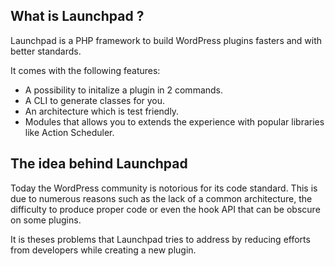
## What is Launchpad ?

Launchpad is a PHP framework to build WordPress plugins fasters and with better standards.

It comes with the following features:
- A possibility to initalize a plugin in 2 commands.
- A CLI to generate classes for you.
- An architecture which is test friendly.
- Modules that allows you to extends the experience with popular libraries like Action Scheduler.

## The idea behind Launchpad

Today the WordPress community is notorious for its code standard.
This is due to numerous reasons such as the lack of a common architecture, the difficulty to produce proper code or even the hook API that can be obscure on some plugins.

It is theses problems that Launchpad tries to address by reducing efforts from developers while creating a new plugin.
